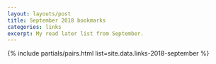 ```yaml
---
layout: layouts/post
title: September 2018 bookmarks
categories: links
excerpt: My read later list from September.
---
```


{% include partials/pairs.html list=site.data.links-2018-september %}
